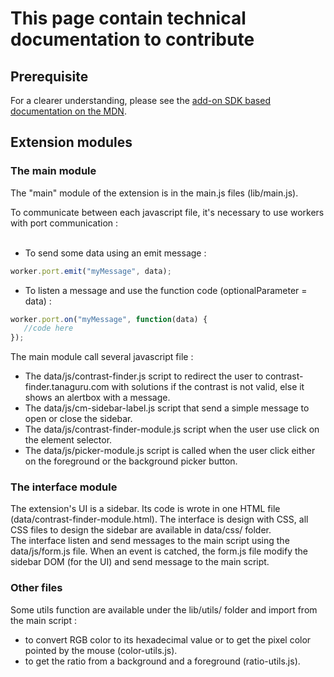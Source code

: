 # This page contain technical documentation to contribute

## Prerequisite

For a clearer understanding, please see the [add-on SDK based documentation on the MDN](https://developer.mozilla.org/en-US/Add-ons/SDK).

## Extension modules

### The main module

The "main" module of the extension is in the main.js files (lib/main.js).

To communicate between each javascript file, it's necessary to use workers with port communication :<br/><br/>
* To send some data using an emit message :
```javascript
worker.port.emit("myMessage", data);
```
* To listen a message and use the function code (optionalParameter = data) :
```javascript
worker.port.on("myMessage", function(data) { 
   //code here 
});
```

The main module call several javascript file :
* The data/js/contrast-finder.js script to redirect the user to contrast-finder.tanaguru.com with solutions if the contrast is not valid, else it shows an alertbox with a message.
* The data/js/cm-sidebar-label.js script that send a simple message to open or close the sidebar.
* The data/js/contrast-finder-module.js script when the user use click on the element selector. 
* The data/js/picker-module.js script is called when the user click either on the foreground or the background picker button.

### The interface module

The extension's UI is a sidebar. Its code is wrote in one HTML file (data/contrast-finder-module.html). The interface is design with CSS, all CSS files to design the sidebar are available in data/css/ folder.<br/>
The interface listen and send messages to the main script using the data/js/form.js file. When an event is catched, the form.js file modify the sidebar DOM (for the UI) and send message to the main script.

### Other files

Some utils function are available under the lib/utils/ folder and import from the main script :
* to convert RGB color to its hexadecimal value or to get the pixel color pointed by the mouse (color-utils.js).
* to get the ratio from a background and a foreground (ratio-utils.js).